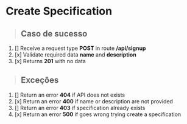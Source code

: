 # Create Specification

> ## Caso de sucesso

1. [] Receive a request type **POST** in route **/api/signup**
2. [x] Validate required data **name** and **description**
3. [x] Returns **201** with no data

> ## Exceções

1. [] Return an error **404** if API does not exists
2. [x] Return an error **400** if name or description are not provided
3. [] Return an error **403** if specification already exists
4. [x] Return an error **500** if goes wrong trying create a specification
